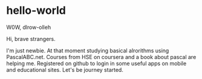 # hello-world
W0W, dlrow-olleh

Hi, brave strangers.

I'm just newbie. At that moment studying basical alrorithms using PascalABC.net. Courses from HSE on coursera and a book about pascal are helping me.
Registered on github to login in some useful apps on mobile and educational sites.
Let's be journey started.
